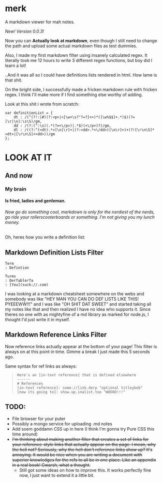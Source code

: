 merk
====

A markdown viewer for mah notes.

_New! Version 0.0.3!_

Now you can **Actually look at markdown**, even though I still need to change the path and upload some actual markdown files as test dummies.

Also, I made my first markdown filter using insanely calculated regex. It literally took me 12 hours to write 3 different regex functions, but boy did I learn a lot!

..And it was all so I could have definitions lists rendered in html. How lame is that shit.

On the bright side, I successfully made a fricken markdown rule with fricken regex. I think I'll make more if I find something else worthy of adding.

Look at this shit i wrote from scratch:

```
var definitionList = {
	dt : /(^(?!:|#)(?:<p>|<[\w+\s?"?=?]+>)*([\w%$$]+.*)$)(?=[\r|\n]:\s\S)/gm,
	dd : /(?:(^:\s)(.*(?=<\/p>)|.*$)(<\/p>)?)/gm,
	dl : /((?:^(<dt).*>[\n|\r]+|(?:<dd>.*<\/dd>)[\n\r]+)+(?![\r\n\S]*<dt>|[\r\n\S]+<dd>))/gm
};
```
# LOOK AT IT
## And now
### My brain
#### Is fried, ladies and genleman.
###### Now go do something cool, markdown is only for the nerdiest of the nerds, go ride your rollerscooterboards or something. I'm not giving you my lunch money.

Oh, heres how you write a definition list:

## Markdown Definition Lists Filter

```
Term
: Defintion

Turms
: Derfablerfa
: [You](suck://.com)
```

I was looking at a markdown cheatsheet somewhere on the webs and somebody was like "HEY MAN YOU CAN DO DEF LISTS LIKE THIS! PYEEEWW!!!" and I was like "OH SHIT DAT SWEET" and started taking all my notes like that and then realized I have no idea who supports it. Since theres no one with as mightyfine of a md library as marked for node.js, I thought I'd just write it in myself.

## Markdown Reference Links Filter

Now reference links actually appear at the bottom of your page! This filter is always on at this point in time. Gimme a break I just made this 5 seconds ago.

Same syntax for ref links as always:
>```
>Here's an [in-text reference] that is defined elsewhere
>------
># References
>[in-text reference]: some://link.derp "optional titleybob"
>[now its going to]: show.up.inalist.too "WOOOO!!!"
>```

## TODO:
* File browser for your puter
* Possibly a mongo service for uploading .md notes
* Add soem goddamn CSS up in here (I think I'm gonna try Pure CSS this time around)
* ~~I'm thinking about making another filter that creates a set of links for your reference-style links that actually appear on the page. I mean, why the hell not? Seriously, why the hell don't reference links show up? It's annoying. It would be nice when you are writing a document with superior knowledges for the refs to all be in one place. Like an appendix in a real book! Gwarsh, what a thought.~~
	* Still got some ideas on how to improve this. It works perfectly fine now, I just want to extend it a little bit.
